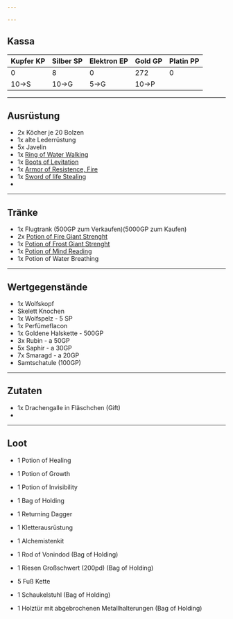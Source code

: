 ```yaml
---

---
```

## Kassa

| Kupfer KP | Silber SP | Elektron EP | Gold GP | Platin PP |
| --------- | --------- | ----------- | ------- | --------- |
| 0         | 8         | 0           | 272     | 0         |
| 10->S     | 10->G     | 5->G        | 10->P   |           |

---
## Ausrüstung
- 2x Köcher je 20 Bolzen
- 1x alte Lederrüstung
- 5x Javelin
- 1x [Ring of Water Walking](Effekte/Ausrüstung.md#Ring%20of%20Water%20Walking) 
- 1x [Boots of Levitation](Effekte/Ausrüstung.md#Boots%20of%20Levitation) 
- 1x [Armor of Resistence, Fire](Effekte/Ausrüstung#Armor%20of%20Resistence,%20fire) 
- 1x [Sword of life Stealing](Effekte/Ausrüstung#Sword%20of%20life%20stealing) 
- 

---

## Tränke
- 1x Flugtrank (500GP zum Verkaufen)(5000GP zum Kaufen)
- 2x [Potion of Fire Giant Strenght](Effekte/Tränke.md#Potion%20of%20Fire%20Giant%20Strenght) 
- 1x [Potion of Frost Giant Strenght](Effekte/Tränke.md#Potion%20of%20Frost%20Giant%20Strenght) 
- 1x [Potion of Mind Reading](Effekte/Tränke.md#Potion%20of%20Mind%20Reading) 
- 1x Potion of Water Breathing




---
## Wertgegenstände
- 1x Wolfskopf
- Skelett Knochen
- 1x Wolfspelz - 5 SP
- 1x Perfümeflacon
- 1x Goldene Halskette - 500GP
- 3x Rubin - a 50GP
- 5x Saphir - a 30GP
- 7x Smaragd - a 20GP
- Samtschatule (100GP)

---
## Zutaten
- 1x Drachengalle in Fläschchen (Gift)
- 


---
## Loot
- 1 Potion of Healing 
- 1 Potion of Growth 
- 1 Potion of Invisibility 
- 1 Bag of Holding 
- 1 Returning Dagger 
- 1 Kletterausrüstung 
- 1 Alchemistenkit 
- 1 Rod of Vonindod (Bag of Holding)
- 1 Riesen Großschwert (200pd) (Bag of Holding)

- 5 Fuß Kette
- 1 Schaukelstuhl (Bag of Holding)
- 1 Holztür mit abgebrochenen Metallhalterungen (Bag of Holding)